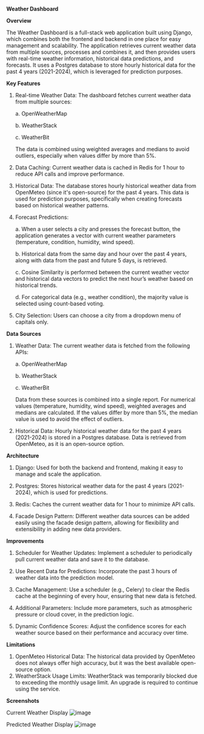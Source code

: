 **Weather Dashboard**

**Overview**

The Weather Dashboard is a full-stack web application built using Django, which combines both the frontend and backend in one place for easy management and scalability. The application retrieves current weather data from multiple sources, processes and combines it, and then provides users with real-time weather information, historical data predictions, and forecasts. It uses a Postgres database to store hourly historical data for the past 4 years (2021-2024), which is leveraged for prediction purposes.

**Key Features**

1. Real-time Weather Data: The dashboard fetches current weather data from multiple sources:

    a. OpenWeatherMap
   
    b. WeatherStack
   
    c. WeatherBit
   
    The data is combined using weighted averages and medians to avoid outliers, especially when values differ by more than 5%.

2. Data Caching: Current weather data is cached in Redis for 1 hour to reduce API calls and improve performance.

3. Historical Data: The database stores hourly historical weather data from OpenMeteo (since it's open-source) for the past 4 years. This data is used for prediction purposes, specifically when creating forecasts based on historical weather patterns.

4. Forecast Predictions:

    a. When a user selects a city and presses the forecast button, the application generates a vector with current weather parameters (temperature, condition, humidity, wind speed).
   
    b. Historical data from the same day and hour over the past 4 years, along with data from the past and future 5 days, is retrieved.
   
    c. Cosine Similarity is performed between the current weather vector and historical data vectors to predict the next hour’s weather based on historical trends.
   
    d. For categorical data (e.g., weather condition), the majority value is selected using count-based voting.

5. City Selection: Users can choose a city from a dropdown menu of capitals only.

**Data Sources**

1. Weather Data: The current weather data is fetched from the following APIs:

    a. OpenWeatherMap
   
    b. WeatherStack
   
    c. WeatherBit
   
    Data from these sources is combined into a single report. For numerical values (temperature, humidity, wind speed), weighted averages and medians are calculated. If the values differ by more than 5%, the median value is used to avoid the effect of outliers.

2. Historical Data: Hourly historical weather data for the past 4 years (2021-2024) is stored in a Postgres database. Data is retrieved from OpenMeteo, as it is an open-source option.

**Architecture**

1. Django: Used for both the backend and frontend, making it easy to manage and scale the application.

2. Postgres: Stores historical weather data for the past 4 years (2021-2024), which is used for predictions.

3. Redis: Caches the current weather data for 1 hour to minimize API calls.

4. Facade Design Pattern: Different weather data sources can be added easily using the facade design pattern, allowing for flexibility and extensibility in adding new data providers.

**Improvements**
1. Scheduler for Weather Updates: Implement a scheduler to periodically pull current weather data and save it to the database.
   
2. Use Recent Data for Predictions: Incorporate the past 3 hours of weather data into the prediction model.
   
3. Cache Management: Use a scheduler (e.g., Celery) to clear the Redis cache at the beginning of every hour, ensuring that new data is fetched.
   
4. Additional Parameters: Include more parameters, such as atmospheric pressure or cloud cover, in the prediction logic.
   
5. Dynamic Confidence Scores: Adjust the confidence scores for each weather source based on their performance and accuracy over time.
   
**Limitations**
1. OpenMeteo Historical Data: The historical data provided by OpenMeteo does not always offer high accuracy, but it was the best available open-source option.
2. WeatherStack Usage Limits: WeatherStack was temporarily blocked due to exceeding the monthly usage limit. An upgrade is required to continue using the service.

**Screenshots**

Current Weather Display
![image](https://github.com/user-attachments/assets/5745e933-aef3-4212-acb4-3c43a64f09e6)

Predicted Weather Display
![image](https://github.com/user-attachments/assets/47a480ff-14b7-41e7-97ea-79c7026807bf)
